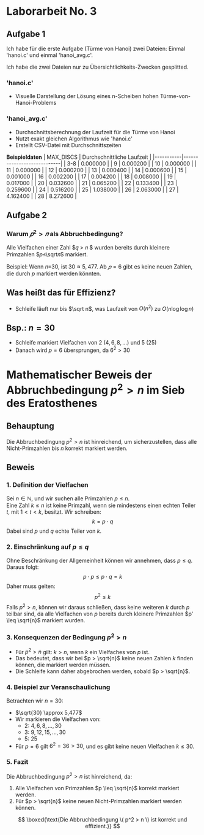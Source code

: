 # Laborarbeit No. 3

## Aufgabe 1

Ich habe für die erste Aufgabe (Türme von Hanoi) zwei Dateien: Einmal 'hanoi.c' und einmal 'hanoi_avg.c'.

Ich habe die zwei Dateien nur zu Übersichtlichkeits-Zwecken gesplitted.

### 'hanoi.c'

- Visuelle Darstellung der Lösung eines n-Scheiben hohen Türme-von-Hanoi-Problems

### 'hanoi_avg.c'

- Durchschnittsberechnung der Laufzeit für die Türme von Hanoi
- Nutzt exakt gleichen Algorithmus wie 'hanoi.c'
- Erstellt CSV-Datei mit Durchschnittszeiten

**Beispieldaten**
| MAX_DISCS | Durchschnittliche Laufzeit |
|-----------|----------------------------|
| 3-8       | 0.000000                   |
| 9         | 0.000200                   |
| 10        | 0.000000                   |
| 11        | 0.000000                   |
| 12        | 0.000200                   |
| 13        | 0.000400                   |
| 14        | 0.000600                   |
| 15        | 0.001000                   |
| 16        | 0.002200                   |
| 17        | 0.004200                   |
| 18        | 0.008000                   |
| 19        | 0.017000                   |
| 20        | 0.032600                   |
| 21        | 0.065200                   |
| 22        | 0.133400                   |
| 23        | 0.259600                   |
| 24        | 0.516200                   |
| 25        | 1.038000                   |
| 26        | 2.063000                   |
| 27        | 4.162400                   |
| 28        | 8.272600                   |

## Aufgabe 2

### Warum $𝑝^2>𝑛$ als Abbruchbedingung?

Alle Vielfachen einer Zahl $𝑞 > 𝑛 $ wurden bereits durch kleinere Primzahlen  $𝑝≤\sqrt𝑛$ markiert.

Beispiel: Wenn 𝑛=30, ist $30≈5,477$. Ab $𝑝=6$ gibt es keine neuen Zahlen, die durch $p$ markiert werden könnten.

## Was heißt das für Effizienz?
- Schleife läuft nur bis $\sqrt n$, was Laufzeit von $O(n^2)$ zu $O(n \log \log n)$

## Bsp.: $n=30$
- Schleife markiert Vielfachen von $2$ $(4, 6, 8, ...)$ und $5$ $(25)$
- Danach wird $p=6$ übersprungen, da $6^2 > 30$


# Mathematischer Beweis der Abbruchbedingung $p^2 > n$ im Sieb des Eratosthenes

## Behauptung
Die Abbruchbedingung $p^2 > n$ ist hinreichend, um sicherzustellen, dass alle Nicht-Primzahlen bis $n$ korrekt markiert werden.

## Beweis
### 1. Definition der Vielfachen
Sei $n \in \mathbb{N}$, und wir suchen alle Primzahlen $p \leq n$.  
Eine Zahl $k \leq n$ ist keine Primzahl, wenn sie mindestens einen echten Teiler $t$, mit $1 < t < k$, besitzt. Wir schreiben:
$$
k = p \cdot q
$$
Dabei sind $p$ und $q$ echte Teiler von $k$.

### 2. Einschränkung auf $p \leq q$
Ohne Beschränkung der Allgemeinheit können wir annehmen, dass $p \leq q$. Daraus folgt:
$$
p \cdot p \leq p \cdot q = k
$$
Daher muss gelten:
$$
p^2 \leq k
$$
Falls $p^2 > n$, können wir daraus schließen, dass keine weiteren $k$ durch $p$ teilbar sind, da alle Vielfachen von $p$ bereits durch kleinere Primzahlen $p' \leq \sqrt{n}$ markiert wurden.

### 3. Konsequenzen der Bedingung $p^2 > n$
- Für $p^2 > n$ gilt: $k > n$, wenn $k$ ein Vielfaches von $p$ ist.
- Das bedeutet, dass wir bei $p > \sqrt{n}$ keine neuen Zahlen $k$ finden können, die markiert werden müssen.
- Die Schleife kann daher abgebrochen werden, sobald $p > \sqrt{n}$.

### 4. Beispiel zur Veranschaulichung
Betrachten wir $n = 30$:
- $\sqrt{30} \approx 5,477$
- Wir markieren die Vielfachen von:
  - $2$: $4, 6, 8, \dots, 30$
  - $3$: $9, 12, 15, \dots, 30$
  - $5$: $25$
- Für $p = 6$ gilt $6^2 = 36 > 30$, und es gibt keine neuen Vielfachen $k \leq 30$.

### 5. Fazit
Die Abbruchbedingung $p^2 > n$ ist hinreichend, da:
1. Alle Vielfachen von Primzahlen $p \leq \sqrt{n}$ korrekt markiert werden.
2. Für $p > \sqrt{n}$ keine neuen Nicht-Primzahlen markiert werden können.


$$
\boxed{\text{Die Abbruchbedingung \( p^2 > n \) ist korrekt und effizient.}}
$$